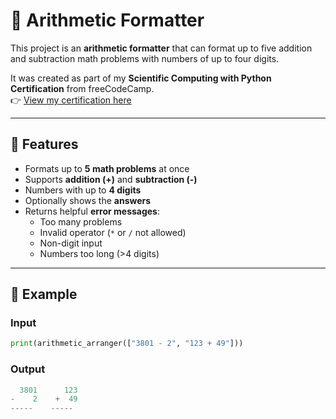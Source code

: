 # 🧮 Arithmetic Formatter

This project is an **arithmetic formatter** that can format up to five addition and subtraction math problems with numbers of up to four digits.  

It was created as part of my **Scientific Computing with Python Certification** from freeCodeCamp.  
👉 [View my certification here](https://freecodecamp.org/certification/lucawaldvogel/scientific-computing-with-python-v7)

---

## 🚀 Features
- Formats up to **5 math problems** at once  
- Supports **addition (+)** and **subtraction (-)**  
- Numbers with up to **4 digits**  
- Optionally shows the **answers**  
- Returns helpful **error messages**:
  - Too many problems  
  - Invalid operator (`*` or `/` not allowed)  
  - Non-digit input  
  - Numbers too long (>4 digits)  

---

## 📖 Example

### Input
```python
print(arithmetic_arranger(["3801 - 2", "123 + 49"]))
```

### Output
```python
  3801      123
-    2    +  49
-----    -----
```

